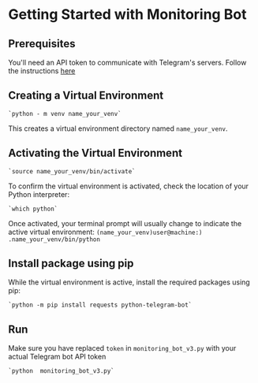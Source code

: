 # Getting Started with Monitoring Bot
## Prerequisites
You'll need an API token to communicate with Telegram's servers. Follow the instructions [here](https://stackoverflow.com/posts/43317562/revisions)

##  Creating a Virtual Environment

    `python - m venv name_your_venv`
    
   This creates a virtual environment directory named `name_your_venv`.

##  Activating the Virtual Environment

    `source name_your_venv/bin/activate`

To confirm the virtual environment is activated, check the location of your Python interpreter:

    `which python`

Once activated, your terminal prompt will usually change to indicate the active virtual environment:
    `(name_your_venv)user@machine:)`
    `.name_your_venv/bin/python`

##  Install package using pip
While the virtual environment is active, install the required packages using pip:

    `python -m pip install requests python-telegram-bot`

## Run
Make sure you have replaced `token` in `monitoring_bot_v3.py` with your actual Telegram bot API token

    `python  monitoring_bot_v3.py`